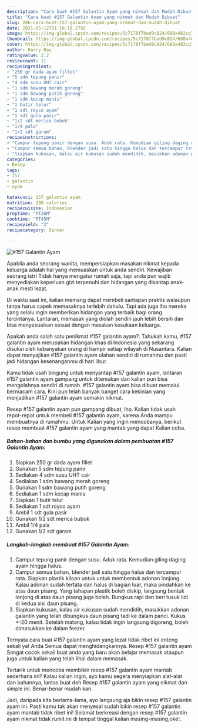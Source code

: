 ```yaml
---
description: "Cara buat #157 Galantin Ayam yang nikmat dan Mudah Dibuat"
title: "Cara buat #157 Galantin Ayam yang nikmat dan Mudah Dibuat"
slug: 286-cara-buat-157-galantin-ayam-yang-nikmat-dan-mudah-dibuat
date: 2021-05-12T21:16:19.279Z
image: https://img-global.cpcdn.com/recipes/5c7178f7bed9c824/680x482cq70/157-galantin-ayam-foto-resep-utama.jpg
thumbnail: https://img-global.cpcdn.com/recipes/5c7178f7bed9c824/680x482cq70/157-galantin-ayam-foto-resep-utama.jpg
cover: https://img-global.cpcdn.com/recipes/5c7178f7bed9c824/680x482cq70/157-galantin-ayam-foto-resep-utama.jpg
author: Harry Day
ratingvalue: 3.2
reviewcount: 11
recipeingredient:
- "250 gr dada ayam fillet"
- "5 sdm tepung panir"
- "4 sdm susu UHT cair"
- "1 sdm bawang merah goreng"
- "1 sdm bawang putih goreng"
- "1 sdm kecap manis"
- "1 butir telur"
- "1 sdt royco ayam"
- "1 sdt gula pasir"
- "1/2 sdt merica bubuk"
- "1/4 pala"
- "1/2 sdt garam"
recipeinstructions:
- "Campur tepung panir dengan susu. Aduk rata. Kemudian giling daging ayam hingga halus."
- "Campur semua bahan, blender jadi satu hingga halus dan tercampur rata. Siapkan plastik kiloan untuk untuk membentuk adonan lonjong. Kalau adonan sudah tertata dan halus di bagian luar, maka pindahkan ke atas daun pisang. Yang tahapan plastik boleh diskip, langsung bentuk lonjong di atas daun pisang juga boleh. Bungkus rapi dan beri tusuk lidi di kedua sisi daun pisang."
- "Siapkan kukusan, kalau air kukusan sudah mendidih, masukkan adonan galantin yang telah dibungkus daun pisang tadi ke dalam panci. Kukus +-20 menit. Setelah matang, kalau tidak ingin langsung digoreng, boleh dimasukkan ke dalam feezer."
categories:
- Resep
tags:
- 157
- galantin
- ayam

katakunci: 157 galantin ayam 
nutrition: 298 calories
recipecuisine: Indonesian
preptime: "PT26M"
cooktime: "PT45M"
recipeyield: "2"
recipecategory: Dinner

---
```



![#157 Galantin Ayam](https://img-global.cpcdn.com/recipes/5c7178f7bed9c824/680x482cq70/157-galantin-ayam-foto-resep-utama.jpg)

Apabila anda seorang wanita, mempersiapkan masakan nikmat kepada keluarga adalah hal yang memuaskan untuk anda sendiri. Kewajiban seorang istri Tidak hanya mengatur rumah saja, tapi anda pun wajib menyediakan keperluan gizi terpenuhi dan hidangan yang disantap anak-anak mesti lezat.

Di waktu  saat ini, kalian memang dapat membeli santapan praktis walaupun tanpa harus capek memasaknya terlebih dahulu. Tapi ada juga lho mereka yang selalu ingin memberikan hidangan yang terbaik bagi orang tercintanya. Lantaran, memasak yang diolah sendiri jauh lebih bersih dan bisa menyesuaikan sesuai dengan masakan kesukaan keluarga. 



Apakah anda salah satu penikmat #157 galantin ayam?. Tahukah kamu, #157 galantin ayam merupakan hidangan khas di Indonesia yang sekarang disukai oleh kebanyakan orang di hampir setiap wilayah di Nusantara. Kalian dapat menyajikan #157 galantin ayam olahan sendiri di rumahmu dan pasti jadi hidangan kesenanganmu di hari libur.

Kamu tidak usah bingung untuk menyantap #157 galantin ayam, lantaran #157 galantin ayam gampang untuk ditemukan dan kalian pun bisa mengolahnya sendiri di rumah. #157 galantin ayam bisa dibuat memalui bermacam cara. Kini pun telah banyak banget cara kekinian yang menjadikan #157 galantin ayam semakin nikmat.

Resep #157 galantin ayam pun gampang dibuat, lho. Kalian tidak usah repot-repot untuk membeli #157 galantin ayam, karena Anda mampu membuatnya di rumahmu. Untuk Kalian yang ingin mencobanya, berikut resep membuat #157 galantin ayam yang mantab yang dapat Kalian coba.

<!--inarticleads1-->

##### Bahan-bahan dan bumbu yang digunakan dalam pembuatan #157 Galantin Ayam:

1. Siapkan 250 gr dada ayam fillet
1. Gunakan 5 sdm tepung panir
1. Sediakan 4 sdm susu UHT cair
1. Sediakan 1 sdm bawang merah goreng
1. Gunakan 1 sdm bawang putih goreng
1. Sediakan 1 sdm kecap manis
1. Siapkan 1 butir telur
1. Sediakan 1 sdt royco ayam
1. Ambil 1 sdt gula pasir
1. Gunakan 1/2 sdt merica bubuk
1. Ambil 1/4 pala
1. Gunakan 1/2 sdt garam




<!--inarticleads2-->

##### Langkah-langkah membuat #157 Galantin Ayam:

1. Campur tepung panir dengan susu. Aduk rata. Kemudian giling daging ayam hingga halus.
1. Campur semua bahan, blender jadi satu hingga halus dan tercampur rata. Siapkan plastik kiloan untuk untuk membentuk adonan lonjong. Kalau adonan sudah tertata dan halus di bagian luar, maka pindahkan ke atas daun pisang. Yang tahapan plastik boleh diskip, langsung bentuk lonjong di atas daun pisang juga boleh. Bungkus rapi dan beri tusuk lidi di kedua sisi daun pisang.
1. Siapkan kukusan, kalau air kukusan sudah mendidih, masukkan adonan galantin yang telah dibungkus daun pisang tadi ke dalam panci. Kukus +-20 menit. Setelah matang, kalau tidak ingin langsung digoreng, boleh dimasukkan ke dalam feezer.




Ternyata cara buat #157 galantin ayam yang lezat tidak ribet ini enteng sekali ya! Anda Semua dapat menghidangkannya. Resep #157 galantin ayam Sangat cocok sekali buat anda yang baru akan belajar memasak ataupun juga untuk kalian yang telah lihai dalam memasak.

Tertarik untuk mencoba membikin resep #157 galantin ayam mantab sederhana ini? Kalau kalian ingin, ayo kamu segera menyiapkan alat-alat dan bahannya, lantas buat deh Resep #157 galantin ayam yang nikmat dan simple ini. Benar-benar mudah kan. 

Jadi, daripada kita berlama-lama, ayo langsung aja bikin resep #157 galantin ayam ini. Pasti kamu tak akan menyesal sudah bikin resep #157 galantin ayam mantab tidak ribet ini! Selamat berkreasi dengan resep #157 galantin ayam nikmat tidak rumit ini di tempat tinggal kalian masing-masing,oke!.

